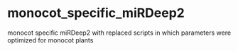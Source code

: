 # monocot_specific_miRDeep2
monocot specific miRDeep2 with replaced scripts in which parameters were optimized for monocot plants
